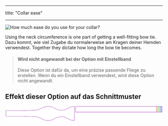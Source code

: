 - - -
title: "Collar ease"
- - -

![How much ease do you use for your collar?](collarease.svg)

Using the neck circumference is one part of getting a well-fitting bow tie. Dazu kommt, wie viel Zugabe du normalerweise am Kragen deiner Hemden verwendest. Together they dictate how long the bow tie becomes.

> #### Wird nicht angewandt bei der Option mit Einstellband
> 
> Diese Option ist dafür da, um eine präzise passende Fliege zu erstellen. Wenn du ein Einstellband verwendest, wird diese Option nicht angewandt.

## Effekt dieser Option auf das Schnittmuster

![This image shows the effect of this option by superimposing several variants that have a different value for this option](benjamin_collarease_sample.svg "Effect of this option on the pattern")
